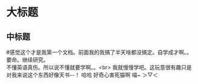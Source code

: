 大标题
====
中标题
-----
#感觉这个才是我第一个文档。前面我的我搞了半天啥都没搞定。自学成才啊。。要命。继续研究。<br>
不懂英语真伤。所以说不懂就要学啊。。\<br>
我就慢慢学吧。这玩意很有趣只是对我来说这个东西好像天书--！
哈哈 好奇心害死猫啊 喵~ ＞▽＜ 
